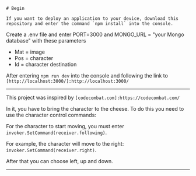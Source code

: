     # Begin

    If you want to deploy an application to your device, download this repository and enter the command `npm install` into the console.

Create a .env file and enter PORT=3000 and MONGO_URL = "your Mongo database" with these parameters

- Mat = image
- Pos = character
- Id = character destination

After entering `npm run dev` into the console and following the link to `[http://localhost:3000/]:http://localhost:3000/`

---

This project was inspired by `[codecombat.com]:https://codecombat.com/`

In it, you have to bring the character to the cheese.
To do this you need to use the character control commands:

For the character to start moving, you must enter `invoker.SetCommand(receiver.following)`.

For example, the character will move to the right: `invoker.SetCommand(receiver.right)`.

After that you can choose left, up and down.

---
